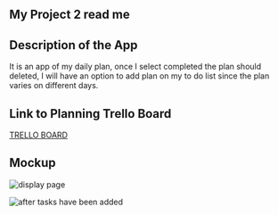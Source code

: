 ## My Project 2 read me

## Description of the App
It is an app of my daily plan, once I select completed the plan should deleted, I will have an option to add plan on my to do list since the plan varies on different days.

## Link to Planning Trello Board
[TRELLO BOARD](https://trello.com/invite/b/rbCBuC5T/ATTI34754efb405c6434ca3f0d1f5ea306bcA8CFCD82/project2)

## Mockup
![display page](https://i.imgur.com/fDWAWpA.jpg)

![after tasks have been added](https://i.imgur.com/VJsFYY5.jpg)